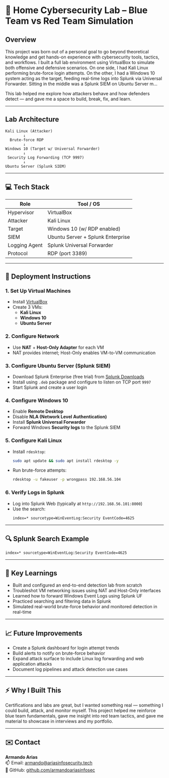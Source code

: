 # 🔐 Home Cybersecurity Lab – Blue Team vs Red Team Simulation

## Overview

This project was born out of a personal goal to go beyond theoretical knowledge and get hands-on experience with cybersecurity tools, tactics, and workflows. I built a full lab environment using VirtualBox to simulate both offensive and defensive scenarios. On one side, I had Kali Linux performing brute-force login attempts. On the other, I had a Windows 10 system acting as the target, feeding real-time logs into Splunk via Universal Forwarder. Sitting in the middle was a Splunk SIEM on Ubuntu Server m...

This lab helped me explore how attackers behave and how defenders detect — and gave me a space to build, break, fix, and learn.

---

## Lab Architecture

```
Kali Linux (Attacker)
        ↓
  Brute-force RDP
        ↓
Windows 10 (Target w/ Universal Forwarder)
        ↓
 Security Log Forwarding (TCP 9997)
        ↓
Ubuntu Server (Splunk SIEM)
```

---

## 💻 Tech Stack

| Role            | Tool / OS                         |
|-----------------|-----------------------------------|
| Hypervisor      | VirtualBox                        |
| Attacker        | Kali Linux                        |
| Target          | Windows 10 (w/ RDP enabled)       |
| SIEM            | Ubuntu Server + Splunk Enterprise |
| Logging Agent   | Splunk Universal Forwarder        |
| Protocol        | RDP (port 3389)                   |

---

## 🚀 Deployment Instructions

### 1. Set Up Virtual Machines
- Install [VirtualBox](https://www.virtualbox.org/)
- Create 3 VMs:
  - **Kali Linux**
  - **Windows 10**
  - **Ubuntu Server**

### 2. Configure Network
- Use **NAT** + **Host-Only Adapter** for each VM
- NAT provides internet; Host-Only enables VM-to-VM communication

### 3. Configure Ubuntu Server (Splunk SIEM)
- Download Splunk Enterprise (free trial) from [Splunk Downloads](https://www.splunk.com/en_us/download/splunk-enterprise.html)
- Install using `.deb` package and configure to listen on TCP port `9997`
- Start Splunk and create a user login

### 4. Configure Windows 10
- Enable **Remote Desktop**
- Disable **NLA (Network Level Authentication)**
- Install **Splunk Universal Forwarder**
- Forward Windows **Security logs** to the Splunk SIEM

### 5. Configure Kali Linux
- Install `rdesktop`:
  ```bash
  sudo apt update && sudo apt install rdesktop -y
  ```
- Run brute-force attempts:
  ```bash
  rdesktop -u fakeuser -p wrongpass 192.168.56.104
  ```

### 6. Verify Logs in Splunk
- Log into Splunk Web (typically at `http://192.168.56.101:8000`)
- Use the search:
  ```spl
  index=* sourcetype=WinEventLog:Security EventCode=4625
  ```

---

## 🔍 Splunk Search Example

```spl
index=* sourcetype=WinEventLog:Security EventCode=4625
```

---

## 🧠 Key Learnings

- Built and configured an end-to-end detection lab from scratch
- Troubleshot VM networking issues using NAT and Host-Only interfaces
- Learned how to forward Windows Event Logs using Splunk UF
- Practiced searching and filtering data in Splunk
- Simulated real-world brute-force behavior and monitored detection in real-time

---

## 📈 Future Improvements

- Create a Splunk dashboard for login attempt trends
- Build alerts to notify on brute-force behavior
- Expand attack surface to include Linux log forwarding and web application attacks
- Document log pipelines and attack detection use cases

---

## ⚡️ Why I Built This

Certifications and labs are great, but I wanted something real — something I could build, attack, and monitor myself. This project helped me reinforce blue team fundamentals, gave me insight into red team tactics, and gave me material to showcase in interviews and my portfolio.

---

## ✉️ Contact

**Armando Arias**  
📫 Email: [armando@ariasinfosecurity.tech](mailto:armando@ariasinfosecurity.tech)  
🔗 GitHub: [github.com/armandoariasinfosec](https://github.com/armandoariasinfosec)
